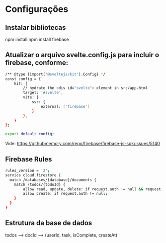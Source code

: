 # Configurações

## Instalar bibliotecas
npm install
npm install firebase

## Atualizar o arquivo **svelte.config.js** para incluir o **firebase**, conforme:

```bash
/** @type {import('@sveltejs/kit').Config} */
const config = {
	kit: {
		// hydrate the <div id="svelte"> element in src/app.html
		target: '#svelte',
		vite: {
			ssr: {
				external: ['firebase']
			}
		},
	}
};

export default config;
```

Vide: https://githubmemory.com/repo/firebase/firebase-js-sdk/issues/5140


## Firebase Rules

```bash
rules_version = '2';
service cloud.firestore {
  match /databases/{database}/documents {
    match /todos/{todoId} {      
    	allow read, update, delete: if request.auth != null && request.auth.uid == resource.data.userId;
      	allow create: if request.auth != null;
    }
  }
}
```

## Estrutura da base de dados
todos --> docId --> (userId, task, isComplete, createAt)